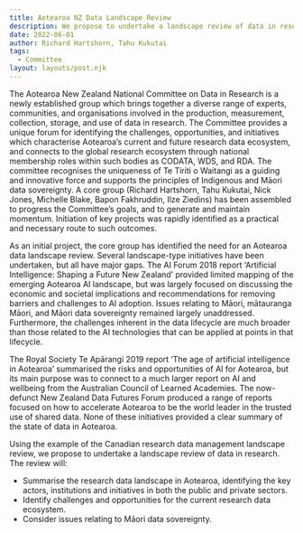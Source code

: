```yaml
---
title: Aotearoa NZ Data Landscape Review
description: We propose to undertake a landscape review of data in research. The review will: Summarise the research data landscape in Aotearoa; identifying the key actors, institutions and initiatives in both the public and private sectors; Identify challenges and opportunities for the current research data ecosystem; Consider issues relating to Māori data sovereignty.
date: 2022-06-01
author: Richard Hartshorn, Tahu Kukutai
tags:
  - Committee
layout: layouts/post.njk
---
```


The Aotearoa New Zealand National Committee on Data in Research is a newly established group which brings together a diverse range of experts, communities, and organisations involved in the production, measurement, collection, storage, and use of data in research. The Committee provides a unique forum for identifying the challenges, opportunities, and initiatives which characterise Aotearoa’s current and future research data ecosystem, and connects to the global research ecosystem through national membership roles within such bodies as CODATA, WDS, and RDA. The committee recognises the uniqueness of Te Tiriti o Waitangi as a guiding and innovative force and supports the principles of Indigenous and Māori data sovereignty. A core group (Richard Hartshorn, Tahu Kukutai, Nick Jones, Michelle Blake, Bapon Fakhruddin, Ilze Ziedins) has been assembled to progress the Committee’s goals, and to generate and maintain momentum. Initiation of key projects was rapidly identified as a practical and necessary route to such outcomes.

As an initial project, the core group has identified the need for an Aotearoa data landscape review. Several landscape-type initiatives have been undertaken, but all have major gaps. The AI Forum 2018 report ‘Artificial Intelligence: Shaping a Future New Zealand’ provided limited mapping of the emerging Aotearoa AI landscape, but was largely focused on discussing the economic and societal implications and recommendations for removing barriers and challenges to AI adoption. Issues relating to Māori, mātauranga Māori, and Māori data sovereignty remained largely unaddressed. Furthermore, the challenges inherent in the data lifecycle are much broader than those related to the AI technologies that can be applied at points in that lifecycle.

The Royal Society Te Apārangi 2019 report ‘The age of artificial intelligence in Aotearoa’ summarised the risks and opportunities of AI for Aotearoa, but its main purpose was to connect to a much larger report on AI and wellbeing from the Australian Council of Learned Academies. The now-defunct New Zealand Data Futures Forum produced a range of reports focused on how to accelerate Aotearoa to be the world leader in the trusted use of shared data. None of these initiatives provided a clear summary of the state of data in Aotearoa.

Using the example of the Canadian research data management landscape review, we propose to undertake a landscape review of data in research. The review will:
* Summarise the research data landscape in Aotearoa, identifying the key actors, institutions and initiatives in both the public and private sectors.
* Identify challenges and opportunities for the current research data ecosystem.
* Consider issues relating to Māori data sovereignty.
